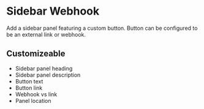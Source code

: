 # Sidebar Webhook

Add a sidebar panel featuring a custom button. Button can be configured to be an external link or webhook.

## Customizeable

- Sidebar panel heading
- Sidebar panel description
- Button text
- Button link
- Webhook vs link
- Panel location
